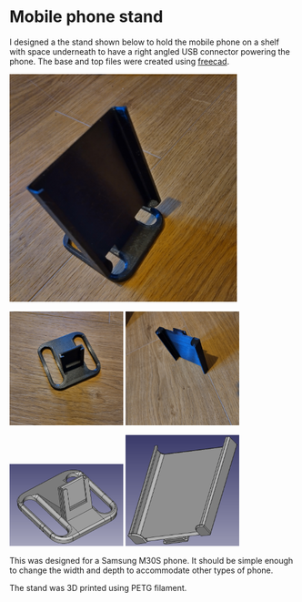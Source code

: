 # Mobile phone stand
I designed a the stand shown below to hold the mobile phone on a shelf with space underneath to have a right angled USB connector powering the phone. The base and top files were created using [freecad](https://www.freecad.org/).

<img src="../doc/images/phone_holder_assembled.jpg" width="400"/>

<img src="../doc/images/phone_holder_base.jpg" width="200"/> <img src="../doc/images/phone_holder_top.jpg" width="200"/>

<img src="../mobile_phone_stand/base.png" width="200"/> <img src="../mobile_phone_stand/top.png" width="200"/>

This was designed for a Samsung M30S phone. It should be simple enough to change the width and depth to accommodate other types of phone.

The stand was 3D printed using PETG filament.